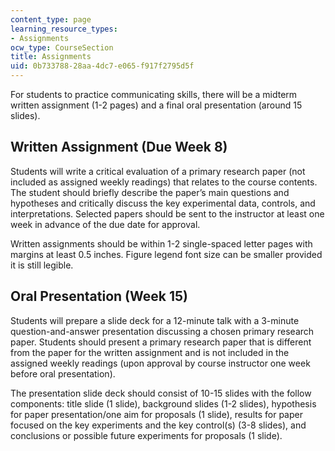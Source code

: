 ```yaml
---
content_type: page
learning_resource_types:
- Assignments
ocw_type: CourseSection
title: Assignments
uid: 0b733788-28aa-4dc7-e065-f917f2795d5f
---
```


For students to practice communicating skills, there will be a midterm written assignment (1-2 pages) and a final oral presentation (around 15 slides).

Written Assignment (Due Week 8)
-------------------------------

Students will write a critical evaluation of a primary research paper (not included as assigned weekly readings) that relates to the course contents. The student should briefly describe the paper’s main questions and hypotheses and critically discuss the key experimental data, controls, and interpretations. Selected papers should be sent to the instructor at least one week in advance of the due date for approval.

Written assignments should be within 1-2 single-spaced letter pages with margins at least 0.5 inches. Figure legend font size can be smaller provided it is still legible.

Oral Presentation (Week 15)
---------------------------

Students will prepare a slide deck for a 12-minute talk with a 3-minute question-and-answer presentation discussing a chosen primary research paper. Students should present a primary research paper that is different from the paper for the written assignment and is not included in the assigned weekly readings (upon approval by course instructor one week before oral presentation).

The presentation slide deck should consist of 10-15 slides with the follow components: title slide (1 slide), background slides (1-2 slides), hypothesis for paper presentation/one aim for proposals (1 slide), results for paper focused on the key experiments and the key control(s) (3-8 slides), and conclusions or possible future experiments for proposals (1 slide).
